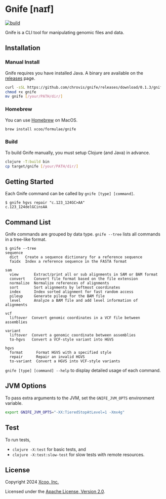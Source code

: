 # Gnife [naɪf]
[![build](https://github.com/chrovis/gnife/actions/workflows/build.yml/badge.svg)](https://github.com/chrovis/gnife/actions/workflows/build.yml)

Gnife is a CLI tool for manipulating genomic files and data.

## Installation

### Manual Install

Gnife requires you have installed Java. A binary are available on the
[releases](https://github.com/chrovis/gnife/releases) page.

```sh
curl -sSL https://github.com/chrovis/gnife/releases/download/0.1.3/gnife -o gnife
chmod +x gnife
mv gnife [/your/PATH/dir/]
```

### Homebrew

You can use [Homebrew](https://brew.sh/) on MacOS.

```sh
brew install xcoo/formulae/gnife
```

### Build

To build Gnife manually, you must setup Clojure (and Java) in advance.

```sh
clojure -T:build bin
cp target/gnife [/your/PATH/dir/]
```

## Getting Started

Each Gnife command can be called by `gnife [type] [command]`.

```console
$ gnife hgvs repair "c.123_124GC>AA"
c.123_124delGCinsAA
```

## Command List

Gnife commands are grouped by data type. `gnife --tree` lists all commands in a
tree-like format.

```console
$ gnife --tree
sequence
  dict   Create a sequence dictionary for a reference sequence
  faidx  Index a reference sequence in the FASTA format

sam
  view       Extract/print all or sub alignments in SAM or BAM format
  convert    Convert file format based on the file extension
  normalize  Normalize references of alignments
  sort       Sort alignments by leftmost coordinates
  index      Index sorted alignment for fast random access
  pileup     Generate pileup for the BAM file
  level      Analyze a BAM file and add level information of alignments

vcf
  liftover  Convert genomic coordinates in a VCF file between assemblies

variant
  liftover  Convert a genomic coordinate between assemblies
  to-hgvs   Convert a VCF-style variant into HGVS

hgvs
  format      Format HGVS with a specified style
  repair      Repair an invalid HGVS
  to-variant  Convert a HGVS into VCF-style variants
```

`gnife [type] [command] --help` to display detailed usage of each command.

## JVM Options

To pass extra arguments to the JVM, set the `GNIFE_JVM_OPTS` environment
variable.

```sh
export GNIFE_JVM_OPTS="-XX:TieredStopAtLevel=1 -Xmx4g"
```

## Test

To run tests,

- `clojure -X:test` for basic tests, and
- `clojure -X:test:slow-test` for slow tests with remote resources.

## License

Copyright 2024 [Xcoo, Inc.](https://xcoo.jp/)

Licensed under the [Apache License, Version 2.0](LICENSE).
